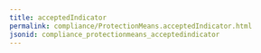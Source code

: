```yaml
---
title: acceptedIndicator
permalink: compliance/ProtectionMeans.acceptedIndicator.html
jsonid: compliance_protectionmeans_acceptedindicator
---
```

